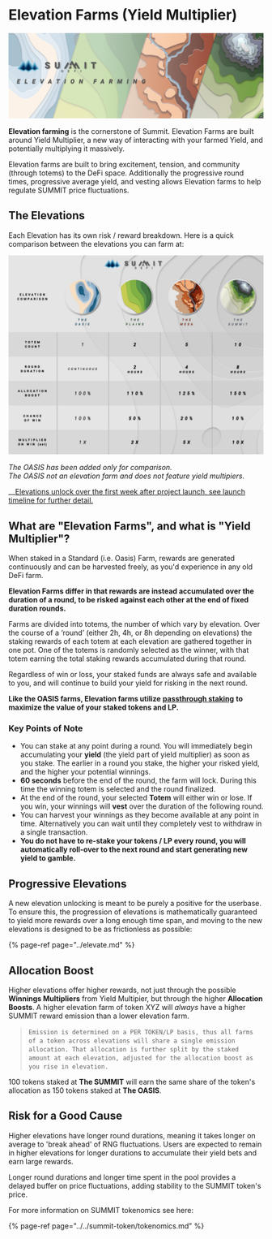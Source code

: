 # Elevation Farms \(Yield Multiplier\)

![](../../.gitbook/assets/elevation-farming-masthead.jpg)

**Elevation farming** is the cornerstone of Summit. Elevation Farms are built around Yield Multiplier, a new way of interacting with your farmed Yield, and potentially multiplying it massively.

Elevation farms are built to bring excitement, tension, and community \(through totems\) to the DeFi space. Additionally the progressive round times, progressive average yield, and vesting allows Elevation farms to help regulate SUMMIT price fluctuations.

## The Elevations

Each Elevation has its own risk / reward breakdown. Here is a quick comparison between the elevations you can farm at:

![](../../.gitbook/assets/elevation-comparison.jpg)

_The OASIS has been added only for comparison.  
The OASIS not an elevation farm and does not feature yield multipiers._

\_\_[Elevations unlock over the first week after project launch, see launch timeline for further detail.](../../launch-timeline.md)

## What are "Elevation Farms", and what is "Yield Multiplier"?

When staked in a Standard \(i.e. Oasis\) Farm, rewards are generated continuously and can be harvested freely, as you'd experience in any old DeFi farm.

**Elevation Farms differ in that rewards are instead accumulated over the duration of a round, to be risked against each other at the end of fixed duration rounds.**

Farms are divided into totems, the number of which vary by elevation.  Over the course of a ‘round’ \(either 2h, 4h, or 8h depending on elevations\) the staking rewards of each totem at each elevation are gathered together in one pot.  One of the totems is randomly selected as the winner, with that totem earning the total staking rewards accumulated during that round.

Regardless of win or loss, your staked funds are always safe and available to you, and will continue to build your yield for risking in the next round.

**Like the OASIS farms, Elevation farms utilize** [**passthrough staking**](../../summit-token/passthrough.md) **to maximize the value of your staked tokens and LP.**

### **Key Points of Note**

* You can stake at any point during a round. You will immediately begin accumulating your **yield** \(the yield part of yield multiplier\) as soon as you stake. The earlier in a round you stake, the higher your risked yield, and the higher your potential winnings. 
* **60 seconds** before the end of the round, the farm will lock. During this time the winning totem is selected and the round finalized. 
* At the end of the round, your selected **Totem** will either win or lose. If you win, your winnings will **vest** over the duration of the following round. 
* You can harvest your winnings as they become available at any point in time. Alternatively you can wait until they completely vest to withdraw in a single transaction. 
* **You do not have to re-stake your tokens / LP every round, you will automatically roll-over to the next round and start generating new yield to gamble.**

## Progressive Elevations

A new elevation unlocking is meant to be purely a positive for the userbase. To ensure this, the progression of elevations is mathematically guaranteed to yield more rewards over a long enough time span, and moving to the new elevations is designed to be as frictionless as possible:

{% page-ref page="../elevate.md" %}

## Allocation Boost

Higher elevations offer higher rewards, not just through the possible **Winnings Multipliers** from Yield Multipier, but through the higher **Allocation Boosts**. A higher elevation farm of token XYZ will _always_ have a higher SUMMIT reward emission than a lower elevation farm.

> `Emission is determined on a PER TOKEN/LP basis, thus all farms of a token across elevations will share a single emission allocation. That allocation is further split by the staked amount at each elevation, adjusted for the allocation boost as you rise in elevation.`

100 tokens staked at **The SUMMIT** will earn the same share of the token's allocation as 150 tokens staked at **The OASIS**.

## Risk for a Good Cause

Higher elevations have longer round durations, meaning it takes longer on average to 'break ahead' of RNG fluctuations. Users are expected to remain in higher elevations for longer durations to accumulate their yield bets and earn large rewards.

Longer round durations and longer time spent in the pool provides a delayed buffer on price fluctuations, adding stability to the SUMMIT token's price.

For more information on SUMMIT tokenomics see here:

{% page-ref page="../../summit-token/tokenomics.md" %}



